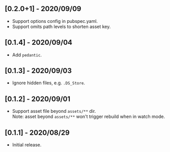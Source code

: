 ## [0.2.0+1] - 2020/09/09

* Support options config in pubspec.yaml.
* Support omits path levels to shorten asset key.

## [0.1.4] - 2020/09/04

* Add `pedantic`.

## [0.1.3] - 2020/09/03

* Ignore hidden files, e.g. `.DS_Store`.
  
## [0.1.2] - 2020/09/01

* Support asset file beyond `assets/**` dir.  
  Note: asset beyond `assets/**` won't trigger rebuild when in watch mode.

## [0.1.1] - 2020/08/29

* Initial release.
